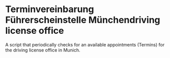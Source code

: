# Terminvereinbarung Führerscheinstelle Münchendriving license office
A script that periodically checks for an available appointments (Termins) for the driving license office in Munich.
